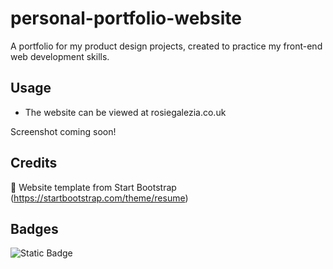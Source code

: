 # personal-portfolio-website
A portfolio for my product design projects, created to practice my front-end web development skills.

## Usage
* The website can be viewed at rosiegalezia.co.uk

Screenshot coming soon!

## Credits
👏 Website template from Start Bootstrap (https://startbootstrap.com/theme/resume)

## Badges
![Static Badge](https://img.shields.io/badge/project-in_progress-blue)